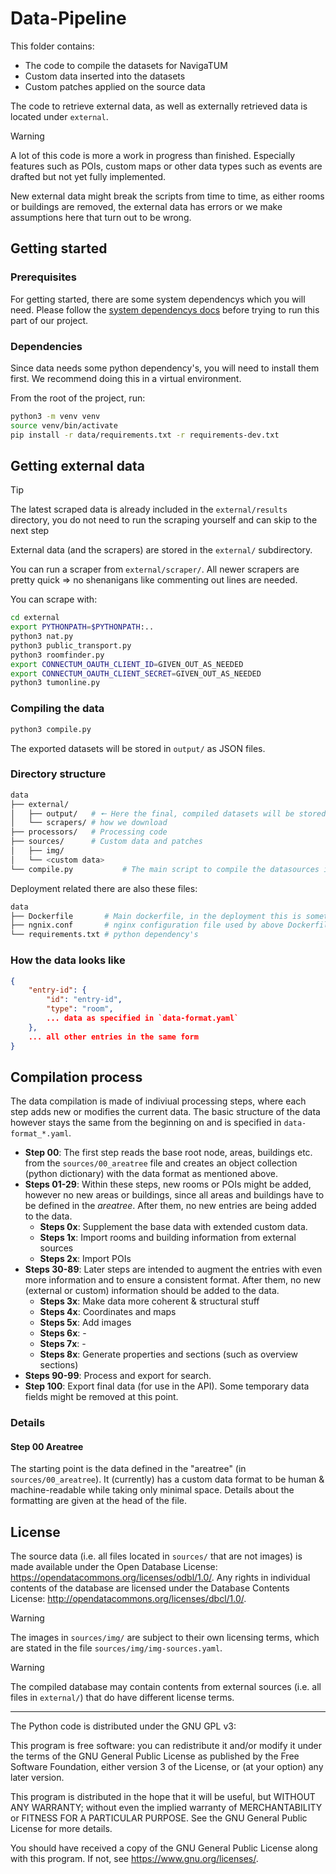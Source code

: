 # Data-Pipeline

This folder contains:

- The code to compile the datasets for NavigaTUM
- Custom data inserted into the datasets
- Custom patches applied on the source data

The code to retrieve external data, as well as externally retrieved data is located under `external`.

> [!WARNING]
> A lot of this code is more a work in progress than finished. Especially features such as POIs, custom maps or other data types such as events are drafted but not yet fully implemented.
>
> New external data might break the scripts from time to time, as either rooms or buildings are removed, the external data has errors or we make assumptions here that turn out to be wrong.

## Getting started

### Prerequisites

For getting started, there are some system dependencys which you will need.
Please follow the [system dependencys docs](/resources/documentation/Dependencys.md) before trying to run this part of our project.

### Dependencies

Since data needs some python dependency's, you will need to install them first.
We recommend doing this in a virtual environment.

From the root of the project, run:

```bash
python3 -m venv venv
source venv/bin/activate
pip install -r data/requirements.txt -r requirements-dev.txt
```

## Getting external data

> [!TIP]
> The latest scraped data is already included in the `external/results` directory,
> you do not need to run the scraping yourself and can skip to the next step

External data (and the scrapers) are stored in the `external/` subdirectory.

You can run a scraper from `external/scraper/`.
All newer scrapers are pretty quick => no shenanigans like commenting out lines are needed.

You can scrape with:

```bash
cd external
export PYTHONPATH=$PYTHONPATH:..
python3 nat.py
python3 public_transport.py
python3 roomfinder.py
export CONNECTUM_OAUTH_CLIENT_ID=GIVEN_OUT_AS_NEEDED
export CONNECTUM_OAUTH_CLIENT_SECRET=GIVEN_OUT_AS_NEEDED
python3 tumonline.py
```

### Compiling the data

```bash
python3 compile.py
```

The exported datasets will be stored in `output/` as JSON files.

### Directory structure

```bash
data
├── external/
│   ├── output/   # 🠔 Here the final, compiled datasets will be stored
│   └── scrapers/ # how we download
├── processors/   # Processing code
├── sources/      # Custom data and patches
│   ├── img/
│   └── <custom data>
└── compile.py           # The main script to compile the datasources into our data representation
```

Deployment related there are also these files:

```bash
data
├── Dockerfile       # Main dockerfile, in the deployment this is sometimes called the cdn
├── ngnix.conf       # nginx configuration file used by above Dockerfile
└── requirements.txt # python dependency's
```

### How the data looks like

```json
{
    "entry-id": {
        "id": "entry-id",
        "type": "room",
        ... data as specified in `data-format.yaml`
    },
    ... all other entries in the same form
}
```

## Compilation process

The data compilation is made of indiviual processing steps, where each step adds new or modifies the current data. The basic structure of the data however stays the same from the beginning on and is specified in `data-format_*.yaml`.

- **Step 00**: The first step reads the base root node, areas, buildings etc. from the
  `sources/00_areatree` file and creates an object collection (python dictionary)
  with the data format as mentioned above.
- **Steps 01-29**: Within these steps, new rooms or POIs might be added, however no
  new areas or buildings, since all areas and buildings have to be defined in the
  _areatree_. After them, no new entries are being added to the data.
  - **Steps 0x**: Supplement the base data with extended custom data.
  - **Steps 1x**: Import rooms and building information from external sources
  - **Steps 2x**: Import POIs
- **Steps 30-89**: Later steps are intended to augment the entries with even more
  information and to ensure a consistent format. After them, no new (external or custom)
  information should be added to the data.
  - **Steps 3x**: Make data more coherent & structural stuff
  - **Steps 4x**: Coordinates and maps
  - **Steps 5x**: Add images
  - **Steps 6x**: -
  - **Steps 7x**: -
  - **Steps 8x**: Generate properties and sections (such as overview sections)
- **Steps 90-99**: Process and export for search.
- **Step 100**: Export final data (for use in the API). Some temporary data fields might be removed at this point.

### Details

#### Step 00 Areatree

The starting point is the data defined in the "areatree" (in `sources/00_areatree`).
It (currently) has a custom data format to be human & machine-readable while taking only minimal space.
Details about the formatting are given at the head of the file.

## License

The source data (i.e. all files located in `sources/` that are not images) is made available under the Open Database License: <https://opendatacommons.org/licenses/odbl/1.0/>.
Any rights in individual contents of the database are licensed under the Database Contents License: <http://opendatacommons.org/licenses/dbcl/1.0/>.

> [!WARNING]
> The images in `sources/img/` are subject to their own licensing terms, which are stated in the file `sources/img/img-sources.yaml`.

> [!WARNING]
> The compiled database may contain contents from external sources (i.e. all files in `external/`) that do have different license terms.

---

The Python code is distributed under the GNU GPL v3:

This program is free software: you can redistribute it and/or modify
it under the terms of the GNU General Public License as published by
the Free Software Foundation, either version 3 of the License, or
(at your option) any later version.

This program is distributed in the hope that it will be useful,
but WITHOUT ANY WARRANTY; without even the implied warranty of
MERCHANTABILITY or FITNESS FOR A PARTICULAR PURPOSE. See the
GNU General Public License for more details.

You should have received a copy of the GNU General Public License
along with this program. If not, see <https://www.gnu.org/licenses/>.
